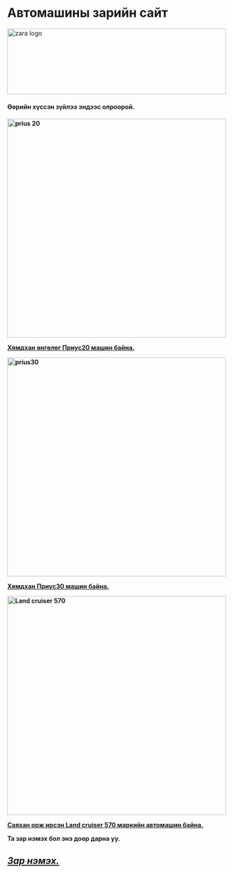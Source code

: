 # Автомашины зарийн сайт
<html>
<head>
  <img src="https://user-images.githubusercontent.com/79790495/109424011-dec41f00-7a1c-11eb-9486-649c285be086.jpg" width="500" height="150" alt = "zara logo"/> 
  <h4>Өөрийн хүссэн зүйлээ эндээс олроорой.<h4>
</head>
<body>
  <p><a href="https://lab3-itu.github.io/Medeelel/"><img src="https://user-images.githubusercontent.com/79790495/109425268-72e4b500-7a22-11eb-817c-dcf08e555127.jpg" width="500" heighth="80" alt= "prius 20"></a></p>
  <p><a href="https://lab3-itu.github.io/Medeelel/"> <strong>Хямдхан өнгөлөг Приус20 машин байна.</strong></a></p>
  <p><a href="https://lab3-itu.github.io/Medeelel1/"><img src="https://user-images.githubusercontent.com/79790495/109425699-855fee00-7a24-11eb-9461-19e445c71753.jpg" width="500" heighth="80" alt="prius30"></a></p>
  <p><a href="https://lab3-itu.github.io/Medeelel2/"><strong> Хямдхан Приус30 машин байна.</strong></a></p>
  <p><a href="https://lab3-itu.github.io/Medeelel/"><img src="https://user-images.githubusercontent.com/79790495/109426082-901b8280-7a26-11eb-86a2-5b478b55eec2.jpg" width="500" heighth="80" alt= "Land cruiser 570"></a></p> 
  <p><a href="https://lab3-itu.github.io/Medeelel/"><strong>Саяхан орж ирсэн Land cruiser 570 маркийн автомашин байна.</strong></a></p>
</body>  

<p>Та зар нэмэх бол энэ доор дарна уу.</p>
<p><a href="https://lab3-itu.github.io/Zar-nemeh/"><h2><em><strong>Зар нэмэх.</strong></em></h2></a></p>
  
  
  
  
